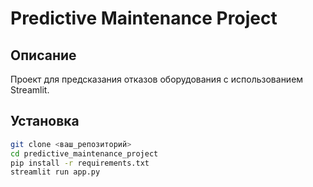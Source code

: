 # Predictive Maintenance Project

## Описание
Проект для предсказания отказов оборудования с использованием Streamlit.

## Установка
```bash
git clone <ваш_репозиторий>
cd predictive_maintenance_project
pip install -r requirements.txt
streamlit run app.py